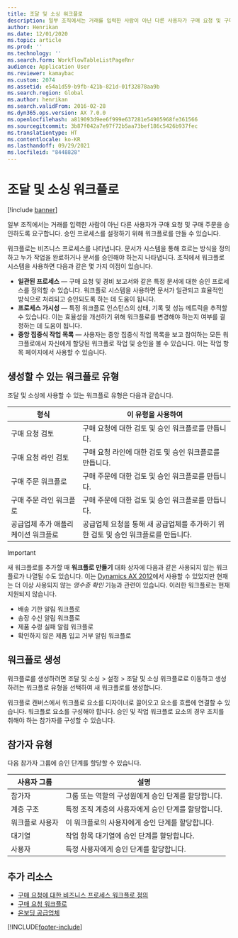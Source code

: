 ```yaml
---
title: 조달 및 소싱 워크플로
description: 일부 조직에서는 거래를 입력한 사람이 아닌 다른 사용자가 구매 요청 및 구매 주문을 승인하도록 요구합니다. 승인 프로세스를 설정하기 위해 워크플로를 만들 수 있습니다.
author: Henrikan
ms.date: 12/01/2020
ms.topic: article
ms.prod: ''
ms.technology: ''
ms.search.form: WorkflowTableListPageRnr
audience: Application User
ms.reviewer: kamaybac
ms.custom: 2074
ms.assetid: e54a1d59-b9fb-421b-821d-01f32878aa9b
ms.search.region: Global
ms.author: henrikan
ms.search.validFrom: 2016-02-28
ms.dyn365.ops.version: AX 7.0.0
ms.openlocfilehash: a819093d9ee6f999e637281e54905968fe361566
ms.sourcegitcommit: 3b87f042a7e97f72b5aa73bef186c5426b937fec
ms.translationtype: HT
ms.contentlocale: ko-KR
ms.lasthandoff: 09/29/2021
ms.locfileid: "8448828"
---
```

# <a name="procurement-and-sourcing-workflows"></a>조달 및 소싱 워크플로

[!include [banner](../includes/banner.md)]

일부 조직에서는 거래를 입력한 사람이 아닌 다른 사용자가 구매 요청 및 구매 주문을 승인하도록 요구합니다. 승인 프로세스를 설정하기 위해 워크플로를 만들 수 있습니다.

워크플로는 비즈니스 프로세스를 나타냅니다. 문서가 시스템을 통해 흐르는 방식을 정의하고 누가 작업을 완료하거나 문서를 승인해야 하는지 나타냅니다. 조직에서 워크플로 시스템을 사용하면 다음과 같은 몇 가지 이점이 있습니다.

- **일관된 프로세스** — 구매 요청 및 경비 보고서와 같은 특정 문서에 대한 승인 프로세스를 정의할 수 있습니다. 워크플로 시스템을 사용하면 문서가 일관되고 효율적인 방식으로 처리되고 승인되도록 하는 데 도움이 됩니다.
- **프로세스 가시성** — 특정 워크플로 인스턴스의 상태, 기록 및 성능 메트릭을 추적할 수 있습니다. 이는 효율성을 개선하기 위해 워크플로를 변경해야 하는지 여부를 결정하는 데 도움이 됩니다.
- **중앙 집중식 작업 목록** — 사용자는 중앙 집중식 작업 목록을 보고 참여하는 모든 워크플로에서 자신에게 할당된 워크플로 작업 및 승인을 볼 수 있습니다. 이는 작업 항목 페이지에서 사용할 수 있습니다.

## <a name="the-types-of-workflows-that-you-can-create"></a>생성할 수 있는 워크플로 유형

조달 및 소싱에 사용할 수 있는 워크플로 유형은 다음과 같습니다.

| 형식 | 이 유형을 사용하여 |
|---|---|
| 구매 요청 검토 | 구매 요청에 대한 검토 및 승인 워크플로를 만듭니다. |
| 구매 요청 라인 검토 | 구매 요청 라인에 대한 검토 및 승인 워크플로를 만듭니다. |
| 구매 주문 워크플로 | 구매 주문에 대한 검토 및 승인 워크플로를 만듭니다. |
| 구매 주문 라인 워크플로 | 구매 주문에 대한 검토 및 승인 워크플로를 만듭니다. |
| 공급업체 추가 애플리케이션 워크플로 | 공급업체 요청을 통해 새 공급업체를 추가하기 위한 검토 및 승인 워크플로를 만듭니다. |

> [!IMPORTANT]
> 새 워크플로를 추가할 때 **워크플로 만들기** 대화 상자에 다음과 같은 사용되지 않는 워크플로가 나열될 수도 있습니다. 이는 [Dynamics AX 2012](/dynamicsax-2012/appuser-itpro/set-up-procurement-and-sourcing-workflows)에서 사용할 수 있었지만 현재는 더 이상 사용되지 않는 *영수증 확인* 기능과 관련이 있습니다. 이러한 워크플로는 현재 지원되지 않습니다.
> 
> - 배송 기한 알림 워크플로
> - 송장 수신 알림 워크플로
> - 제품 수령 실패 알림 워크플로
> - 확인하지 않은 제품 입고 거부 알림 워크플로

## <a name="creating-a-workflow"></a>워크플로 생성

워크플로를 생성하려면 조달 및 소싱 &gt; 설정 &gt; 조달 및 소싱 워크플로로 이동하고 생성하려는 워크플로 유형을 선택하여 새 워크플로를 생성합니다. 

워크플로 캔버스에서 워크플로 요소를 디자이너로 끌어오고 요소를 흐름에 연결할 수 있습니다. 워크플로 요소를 구성해야 합니다. 승인 및 작업 워크플로 요소의 경우 조치를 취해야 하는 참가자를 구성할 수 있습니다.

## <a name="types-of-participants"></a>참가자 유형

다음 참가자 그룹에 승인 단계를 할당할 수 있습니다.

| 사용자 그룹 | 설명 |
|---|---|
| 참가자 | 그룹 또는 역할의 구성원에게 승인 단계를 할당합니다. |
| 계층 구조 | 특정 조직 계층의 사용자에게 승인 단계를 할당합니다. |
| 워크플로 사용자 | 이 워크플로의 사용자에게 승인 단계를 할당합니다. |
| 대기열 | 작업 항목 대기열에 승인 단계를 할당합니다. |
| 사용자 | 특정 사용자에게 승인 단계를 할당합니다. |

## <a name="additional-resources"></a>추가 리소스

- [구매 요청에 대한 비즈니스 프로세스 워크플로 정의](https://www.microsoft.com/download/details.aspx?id=101821)
- [구매 요청 워크플로](purchase-requisitions-workflow.md)
- [온보딩 공급업체](vendor-onboarding.md)


[!INCLUDE[footer-include](../../includes/footer-banner.md)]